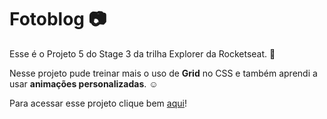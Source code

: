 # Fotoblog :camera:

Esse é o Projeto 5 do Stage 3 da trilha Explorer da Rocketseat. :rocket:

Nesse projeto pude treinar mais o uso de **Grid** no CSS e também aprendi a usar **animações personalizadas**. :relaxed:

Para acessar esse projeto clique bem [aqui](https://nop-dev.github.io/fotoblog/)!
